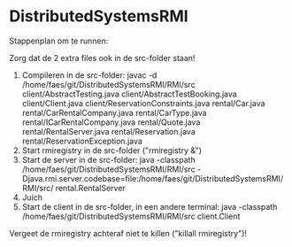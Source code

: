 # DistributedSystemsRMI

Stappenplan om te runnen: 

Zorg dat de 2 extra files ook in de src-folder staan!

1. Compileren in de src-folder: javac -d /home/faes/git/DistributedSystemsRMI/RMI/src client/AbstractTesting.java client/AbstractTestBooking.java client/Client.java client/ReservationConstraints.java rental/Car.java rental/CarRentalCompany.java rental/CarType.java rental/ICarRentalCompany.java rental/Quote.java rental/RentalServer.java rental/Reservation.java rental/ReservationException.java
2. Start rmiregistry in de src-folder ("rmiregistry &")
3. Start de server in de src-folder: java -classpath /home/faes/git/DistributedSystemsRMI/RMI/src -Djava.rmi.server.codebase=file:/home/faes/git/DistributedSystemsRMI/RMI/src/ rental.RentalServer
4. Juich
5. Start de client in de src-folder, in een andere terminal: java  -classpath /home/faes/git/DistributedSystemsRMI/RMI/src client.Client

Vergeet de rmiregistry achteraf niet te killen ("killall rmiregistry")!
